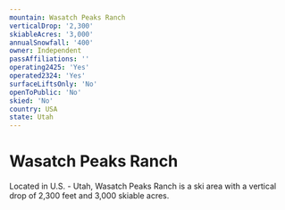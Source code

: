 ```yaml
---
mountain: Wasatch Peaks Ranch
verticalDrop: '2,300'
skiableAcres: '3,000'
annualSnowfall: '400'
owner: Independent
passAffiliations: ''
operating2425: 'Yes'
operated2324: 'Yes'
surfaceLiftsOnly: 'No'
openToPublic: 'No'
skied: 'No'
country: USA
state: Utah
---
```


# Wasatch Peaks Ranch

Located in U.S. - Utah, Wasatch Peaks Ranch is a ski area with a vertical drop of 2,300 feet and 3,000 skiable acres.
